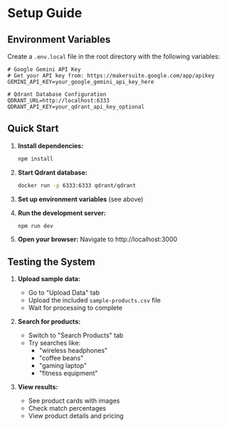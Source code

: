 # Setup Guide

## Environment Variables

Create a `.env.local` file in the root directory with the following variables:

```env
# Google Gemini API Key
# Get your API key from: https://makersuite.google.com/app/apikey
GEMINI_API_KEY=your_google_gemini_api_key_here

# Qdrant Database Configuration
QDRANT_URL=http://localhost:6333
QDRANT_API_KEY=your_qdrant_api_key_optional
```

## Quick Start

1. **Install dependencies:**
   ```bash
   npm install
   ```

2. **Start Qdrant database:**
   ```bash
   docker run -p 6333:6333 qdrant/qdrant
   ```

3. **Set up environment variables** (see above)

4. **Run the development server:**
   ```bash
   npm run dev
   ```

5. **Open your browser:**
   Navigate to http://localhost:3000

## Testing the System

1. **Upload sample data:**
   - Go to "Upload Data" tab
   - Upload the included `sample-products.csv` file
   - Wait for processing to complete

2. **Search for products:**
   - Switch to "Search Products" tab
   - Try searches like:
     - "wireless headphones"
     - "coffee beans"
     - "gaming laptop"
     - "fitness equipment"

3. **View results:**
   - See product cards with images
   - Check match percentages
   - View product details and pricing 